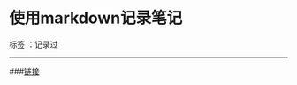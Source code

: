 ﻿# 使用markdown记录笔记

标签 ：记录过

---

###[链接](https://github.com/loveincode/notes/blob/master/%E6%94%B6%E8%97%8F/%E5%A5%BD%E9%93%BE%E6%8E%A5.md)





